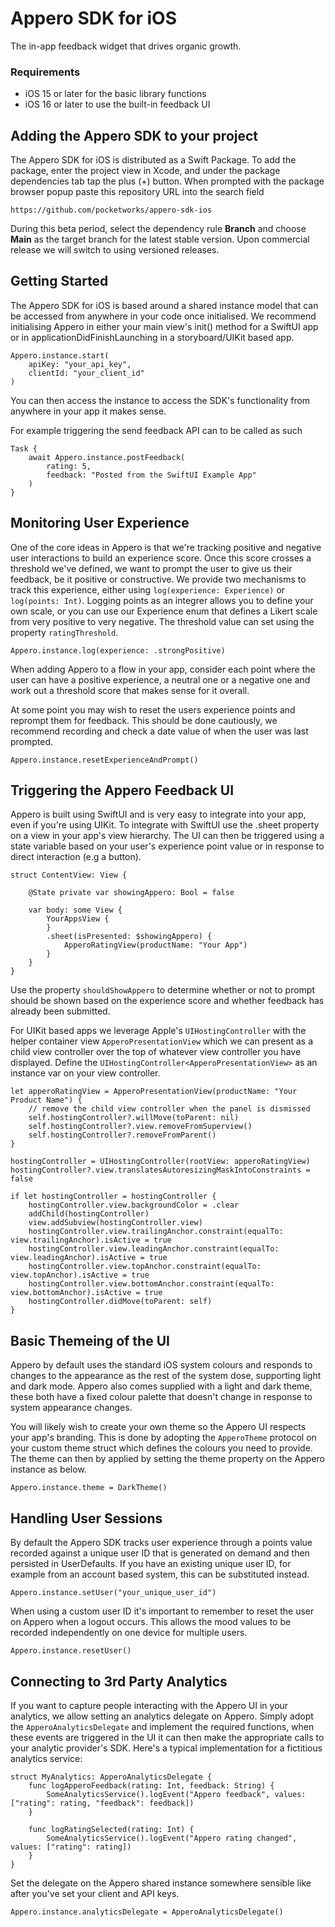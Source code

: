# Appero SDK for iOS

The in-app feedback widget that drives organic growth.

### Requirements

* iOS 15 or later for the basic library functions
* iOS 16 or later to use the built-in feedback UI

## Adding the Appero SDK to your project

The Appero SDK for iOS is distributed as a Swift Package. To add the package, enter the project view in Xcode, and under the package dependencies tab tap the plus (+) button. When prompted with the package browser popup paste this repository URL into the search field

```
https://github.com/pocketworks/appero-sdk-ios 
```

During this beta period, select the dependency rule **Branch** and choose **Main** as the target branch for the latest stable version. Upon commercial release we will switch to using versioned releases.

## Getting Started

The Appero SDK for iOS is based around a shared instance model that can be accessed from anywhere in your code once initialised. We recommend initialising Appero in either your main view's init() method for a SwiftUI app or in applicationDidFinishLaunching in a storyboard/UIKit based app.

```
Appero.instance.start(
    apiKey: "your_api_key",
    clientId: "your_client_id"
)
```

You can then access the instance to access the SDK's functionality from anywhere in your app it makes sense.

For example triggering the send feedback API can to be called as such

```
Task {
    await Appero.instance.postFeedback(
        rating: 5,
        feedback: "Posted from the SwiftUI Example App"
    )
}
```

## Monitoring User Experience

One of the core ideas in Appero is that we're tracking positive and negative user interactions to build an experience score. Once this score crosses a threshold we've defined, we want to prompt the user to give us their feedback, be it positive or constructive. We provide two mechanisms to track this experience, either using `log(experience: Experience)` or `log(points: Int)`. Logging points as an integrer allows you to define your own scale, or you can use our Experience enum that defines a Likert scale from very positive to very negative. The threshold value can set using the property `ratingThreshold`.

```
Appero.instance.log(experience: .strongPositive)
```

When adding Appero to a flow in your app, consider each point where the user can have a positive experience, a neutral one or a negative one and work out a threshold score that makes sense for it overall.

At some point you may wish to reset the users experience points and reprompt them for feedback. This should be done cautiously, we recommend recording and check a date value of when the user was last prompted.

```
Appero.instance.resetExperienceAndPrompt()
```

## Triggering the Appero Feedback UI

Appero is built using SwiftUI and is very easy to integrate into your app, even if you're using UIKit. To integrate with SwiftUI use the .sheet property on a view in your app's view hierarchy. The UI can then be triggered using a state variable based on your user's experience point value or in response to direct interaction (e.g a button).

```
struct ContentView: View {
    
    @State private var showingAppero: Bool = false
    
    var body: some View {
        YourAppsView {
        }
        .sheet(isPresented: $showingAppero) {
            ApperoRatingView(productName: "Your App")
        }
    }
}
```

Use the property `shouldShowAppero` to determine whether or not to prompt should be shown based on the experience score and whether feedback has already been submitted.

For UIKit based apps we leverage Apple's `UIHostingController` with the helper container view `ApperoPresentationView` which we can present as a child view controller over the top of whatever view controller you have displayed. Define the `UIHostingController<ApperoPresentationView>` as an instance var on your view controller.

```
let apperoRatingView = ApperoPresentationView(productName: "Your Product Name") {
    // remove the child view controller when the panel is dismissed
    self.hostingController?.willMove(toParent: nil)
    self.hostingController?.view.removeFromSuperview()
    self.hostingController?.removeFromParent()
}

hostingController = UIHostingController(rootView: apperoRatingView)
hostingController?.view.translatesAutoresizingMaskIntoConstraints = false

if let hostingController = hostingController {
    hostingController.view.backgroundColor = .clear
    addChild(hostingController)
    view.addSubview(hostingController.view)
    hostingController.view.trailingAnchor.constraint(equalTo: view.trailingAnchor).isActive = true
    hostingController.view.leadingAnchor.constraint(equalTo: view.leadingAnchor).isActive = true
    hostingController.view.topAnchor.constraint(equalTo: view.topAnchor).isActive = true
    hostingController.view.bottomAnchor.constraint(equalTo: view.bottomAnchor).isActive = true
    hostingController.didMove(toParent: self)
}
```


## Basic Themeing of the UI

Appero by default uses the standard iOS system colours and responds to changes to the appearance as the rest of the system dose, supporting light and dark mode. Appero also comes supplied with a light and dark theme, these both have a fixed colour palette that doesn't change in response to system appearance changes.

You will likely wish to create your own theme so the Appero UI respects your app's branding. This is done by adopting the `ApperoTheme` protocol on your custom theme struct which defines the colours you need to provide. The theme can then by applied by setting the theme property on the Appero instance as below.

```
Appero.instance.theme = DarkTheme()
```

## Handling User Sessions

By default the Appero SDK tracks user experience through a points value recorded against a unique user ID that is generated on demand and then persisted in UserDefaults. If you have an existing unique user ID, for example from an account based system, this can be substituted instead.

```
Appero.instance.setUser("your_unique_user_id")
```

When using a custom user ID it's important to remember to reset the user on Appero when a logout occurs. This allows the mood values to be recorded independently on one device for multiple users.

```
Appero.instance.resetUser()
```

## Connecting to 3rd Party Analytics

If you want to capture people interacting with the Appero UI in your analytics, we allow setting an analytics delegate on Appero. Simply adopt the `ApperoAnalyticsDelegate` and implement the required functions, when these events are triggered in the UI it can then make the appropriate calls to your analytic provider's SDK. Here's a typical implementation for a fictitious analytics service:

```
struct MyAnalytics: ApperoAnalyticsDelegate {
    func logApperoFeedback(rating: Int, feedback: String) {
        SomeAnalyticsService().logEvent("Appero feedback", values: ["rating": rating, "feedback": feedback])
    }
    
    func logRatingSelected(rating: Int) {
        SomeAnalyticsService().logEvent("Appero rating changed", values: ["rating": rating])
    }
}
```

Set the delegate on the Appero shared instance somewhere sensible like after you've set your client and API keys.

```
Appero.instance.analyticsDelegate = ApperoAnalyticsDelegate()
```
